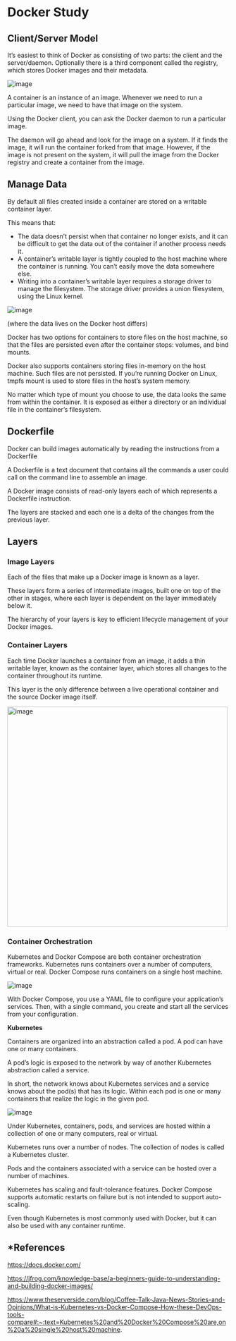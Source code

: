 # Docker Study

## Client/Server Model

It’s easiest to think of Docker as consisting of two parts: the client and the server/daemon. Optionally there is a third component called the registry, which stores Docker images and their metadata.

![image](https://user-images.githubusercontent.com/47337188/187095815-89e5c9de-2a45-4057-86f5-0fa541f63fd8.png)

A container is an instance of an image. Whenever we need to run a particular image, we need to have that image on the system.

Using the Docker client, you can ask the Docker daemon to run a particular image.

The daemon will go ahead and look for the image on a system. If it finds the image, it will run the container forked from that image. However, if the image is not present on the system, it will pull the image from the Docker registry and create a container from the image.


## Manage Data

By default all files created inside a container are stored on a writable container layer.

This means that:
- The data doesn’t persist when that container no longer exists, and it can be difficult to get the data out of the container if another process needs it.
- A container’s writable layer is tightly coupled to the host machine where the container is running. You can’t easily move the data somewhere else.
- Writing into a container’s writable layer requires a storage driver to manage the filesystem. The storage driver provides a union filesystem, using the Linux kernel.

![image](https://user-images.githubusercontent.com/47337188/187097813-1edd8c4e-2220-43c1-96c5-70308c06d23d.png)

(where the data lives on the Docker host differs)

Docker has two options for containers to store files on the host machine, so that the files are persisted even after the container stops: volumes, and bind mounts.

Docker also supports containers storing files in-memory on the host machine.  Such files are not persisted. If you’re running Docker on Linux, tmpfs mount is used to store files in the host’s system memory.

No matter which type of mount you choose to use, the data looks the same from within the container. It is exposed as either a directory or an individual file in the container’s filesystem.

## Dockerfile
Docker can build images automatically by reading the instructions from a Dockerfile

A Dockerfile is a text document that contains all the commands a user could call on the command line to assemble an image.

A Docker image consists of read-only layers each of which represents a Dockerfile instruction.

The layers are stacked and each one is a delta of the changes from the previous layer.

## Layers

### Image Layers
Each of the files that make up a Docker image is known as a layer.

These layers form a series of intermediate images, built one on top of the other in stages, where each layer is dependent on the layer immediately below it.

The hierarchy of your layers is key to efficient lifecycle management of your Docker images.

### Container Layers
Each time Docker launches a container from an image, it adds a thin writable layer, known as the container layer, which stores all changes to the container throughout its runtime.

This layer is the only difference between a live operational container and the source Docker image itself.

<img width="500" alt="image" src="https://user-images.githubusercontent.com/47337188/188183517-be886f62-6730-4315-a0db-a4b7c1c61c43.png">

### Container Orchestration 
Kubernetes and Docker Compose are both container orchestration frameworks. Kubernetes runs containers over a number of computers, virtual or real. Docker Compose runs containers on a single host machine.

![image](https://user-images.githubusercontent.com/47337188/188191851-e3196837-163f-49c5-8f70-3a4b8480ceec.png)

With Docker Compose, you use a YAML file to configure your application’s services. Then, with a single command, you create and start all the services from your configuration.

**Kubernetes**

Containers are organized into an abstraction called a pod. A pod can have one or many containers.

A pod’s logic is exposed to the network by way of another Kubernetes abstraction called a service.

In short, the network knows about Kubernetes services and a service knows about the pod(s) that has its logic. Within each pod is one or many containers that realize the logic in the given pod.

![image](https://user-images.githubusercontent.com/47337188/188192406-b39c776b-0376-4c53-8d4a-bc916c5fe026.png)

Under Kubernetes, containers, pods, and services are hosted within a collection of one or many computers, real or virtual.

Kubernetes runs over a number of nodes. The collection of nodes is called a Kubernetes cluster.

Pods and the containers associated with a service can be hosted over a number of machines.

Kubernetes has scaling and fault-tolerance features. Docker Compose supports automatic restarts on failure but is not intended to support auto-scaling.

Even though Kubernetes is most commonly used with Docker, but it can also be used with any container runtime.

## *References
https://docs.docker.com/

https://jfrog.com/knowledge-base/a-beginners-guide-to-understanding-and-building-docker-images/

https://www.theserverside.com/blog/Coffee-Talk-Java-News-Stories-and-Opinions/What-is-Kubernetes-vs-Docker-Compose-How-these-DevOps-tools-compare#:~:text=Kubernetes%20and%20Docker%20Compose%20are,on%20a%20single%20host%20machine.
